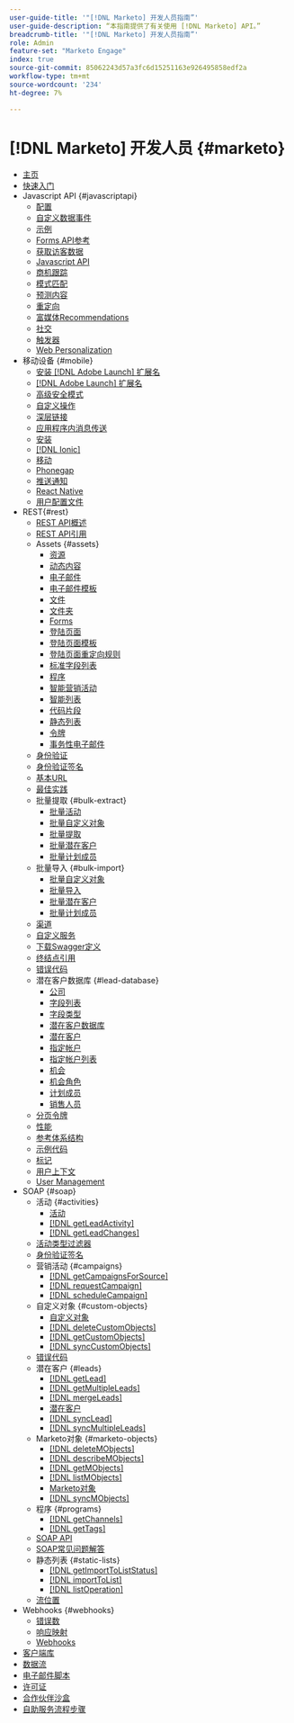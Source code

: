 ```yaml
---
user-guide-title: '"[!DNL Marketo] 开发人员指南”'
user-guide-description: “本指南提供了有关使用 [!DNL Marketo] API。”
breadcrumb-title: '"[!DNL Marketo] 开发人员指南”'
role: Admin
feature-set: "Marketo Engage"
index: true
source-git-commit: 85062243d57a3fc6d15251163e926495858edf2a
workflow-type: tm+mt
source-wordcount: '234'
ht-degree: 7%

---
```



# [!DNL Marketo] 开发人员 {#marketo}

- [主页](home.md)
- [快速入门](getting-started.md)
- Javascript API {#javascriptapi}
   - [配置](javascript-api/configuration.md)
   - [自定义数据事件](javascript-api/custom-data-events.md)
   - [示例](javascript-api/examples.md)
   - [Forms API参考](javascript-api/forms-api-reference.md)
   - [获取访客数据](javascript-api/get-visitor-data.md)
   - [Javascript API](javascript-api/javascript-api.md)
   - [商机跟踪](javascript-api/lead-tracking.md)
   - [模式匹配](javascript-api/pattern-match.md)
   - [预测内容](javascript-api/predictive-content.md)
   - [重定向](javascript-api/redirect.md)
   - [富媒体Recommendations](javascript-api/rich-media-recommendation.md)
   - [社交](javascript-api/social.md)
   - [触发器](javascript-api/triggers.md)
   - [Web Personalization](javascript-api/web-personalization.md)
- 移动设备 {#mobile}
   - [安装 [!DNL Adobe Launch] 扩展名](mobile/adobe-launch-extension-installation.md)
   - [[!DNL Adobe Launch] 扩展名](mobile/adobe-launch-extension.md)
   - [高级安全模式](mobile/advanced-security-access-mode.md)
   - [自定义操作](mobile/custom-actions.md)
   - [深层链接](mobile/enabling-deep-links-in-your-app.md)
   - [应用程序内消息传送](mobile/in-app-messages.md)
   - [安装](mobile/installation.md)
   - [[!DNL Ionic]](mobile/ionic.md)
   - [移动](mobile/mobile.md)
   - [Phonegap](mobile/phonegap.md)
   - [推送通知](mobile/push-notifications.md)
   - [React Native](mobile/react-native.md)
   - [用户配置文件](mobile/user-profiles.md)
- REST{#rest}
   - [REST API概述](rest-api/rest-api.md)
   - [REST API引用](https://developer.adobe.com/marketo-apis/)
   - Assets {#assets}
      - [资源](rest-api/assets.md)
      - [动态内容](rest-api/dynamic-content.md)
      - [电子邮件](rest-api/emails.md)
      - [电子邮件模板](rest-api/email-templates.md)
      - [文件](rest-api/files.md)
      - [文件夹](rest-api/folders.md)
      - [Forms](rest-api/forms.md)
      - [登陆页面](rest-api/landing-pages.md)
      - [登陆页面模板](rest-api/landing-page-templates.md)
      - [登陆页面重定向规则](rest-api/landing-page-redirect-rules.md)
      - [标准字段列表](rest-api/list-of-standard-fields.md)
      - [程序](rest-api/programs.md)
      - [智能营销活动](rest-api/smart-campaigns.md)
      - [智能列表](rest-api/smart-lists.md)
      - [代码片段](rest-api/snippets.md)
      - [静态列表](rest-api/static-lists.md)
      - [令牌](rest-api/tokens.md)
      - [事务性电子邮件](rest-api/transactional-email.md)
   - [身份验证](rest-api/authentication.md)
   - [身份验证签名](rest-api/authentication-signature.md)
   - [基本URL](rest-api/base-url.md)
   - [最佳实践](rest-api/marketo-integration-best-practices.md)
   - 批量提取 {#bulk-extract}
      - [批量活动](rest-api/bulk-activity-extract.md)
      - [批量自定义对象](rest-api/bulk-custom-object-extract.md)
      - [批量提取](rest-api/bulk-extract.md)
      - [批量潜在客户](rest-api/bulk-lead-extract.md)
      - [批量计划成员](rest-api/bulk-program-member-extract.md)
   - 批量导入 {#bulk-import}
      - [批量自定义对象](rest-api/bulk-custom-object-import.md)
      - [批量导入](rest-api/bulk-import.md)
      - [批量潜在客户](rest-api/bulk-lead-import.md)
      - [批量计划成员](rest-api/bulk-program-member-import.md)
   - [渠道](rest-api/channels.md)
   - [自定义服务](rest-api/custom-services.md)
   - [下载Swagger定义](rest-api/swagger.md)
   - [终结点引用](rest-api/endpoint-reference.md)
   - [错误代码](rest-api/error-codes.md)
   - 潜在客户数据库 {#lead-database}
      - [公司](rest-api/companies.md)
      - [字段列表](rest-api/fields.md)
      - [字段类型](rest-api/field-types.md)
      - [潜在客户数据库](rest-api/lead-database.md)
      - [潜在客户](rest-api/leads.md)
      - [指定帐户](rest-api/named-accounts.md)
      - [指定帐户列表](rest-api/named-account-lists.md)
      - [机会](rest-api/opportunities.md)
      - [机会角色](rest-api/opportunity-roles.md)
      - [计划成员](rest-api/program-members.md)
      - [销售人员](rest-api/sales-persons.md)
   - [分页令牌](rest-api/paging-tokens.md)
   - [性能](rest-api/performance.md)
   - [参考体系结构](rest-api/reference-architectures.md)
   - [示例代码](https://github.com/Marketo/REST-Sample-Code)
   - [标记](rest-api/tags.md)
   - [用户上下文](rest-api/user-context.md)
   - [User Management](rest-api/user-management.md)
- SOAP {#soap}
   - 活动 {#activities}
      - [活动](soap-api/activities.md)
      - [[!DNL getLeadActivity]](soap-api/getleadactivity.md)
      - [[!DNL getLeadChanges]](soap-api/getleadchanges.md)
   - [活动类型过滤器](soap-api/activity-type-filters.md)
   - [身份验证签名](soap-api/authentication-signature.md)
   - 营销活动 {#campaigns}
      - [[!DNL getCampaignsForSource]](soap-api/getcampaignsforsource.md)
      - [[!DNL requestCampaign]](soap-api/requestcampaign.md)
      - [[!DNL scheduleCampaign]](soap-api/schedulecampaign.md)
   - 自定义对象 {#custom-objects}
      - [自定义对象](soap-api/custom-objects.md)
      - [[!DNL deleteCustomObjects]](soap-api/deletecustomobjects.md)
      - [[!DNL getCustomObjects]](soap-api/getcustomobjects.md)
      - [[!DNL syncCustomObjects]](soap-api/synccustomobjects.md)
   - [错误代码](soap-api/error-codes.md)
   - 潜在客户 {#leads}
      - [[!DNL getLead]](soap-api/getlead.md)
      - [[!DNL getMultipleLeads]](soap-api/getmultipleleads.md)
      - [[!DNL mergeLeads]](soap-api/mergeleads.md)
      - [潜在客户](soap-api/leads.md)
      - [[!DNL syncLead]](soap-api/synclead.md)
      - [[!DNL syncMultipleLeads]](soap-api/syncmultipleleads.md)
   - Marketo对象 {#marketo-objects}
      - [[!DNL deleteMObjects]](soap-api/deletemobjects.md)
      - [[!DNL describeMObjects]](soap-api/describemobject.md)
      - [[!DNL getMObjects]](soap-api/getmobjects.md)
      - [[!DNL listMObjects]](soap-api/listmobjects.md)
      - [Marketo对象](soap-api/marketo-objects.md)
      - [[!DNL syncMObjects]](soap-api/syncmobjects.md)
   - 程序 {#programs}
      - [[!DNL getChannels]](soap-api/getchannels.md)
      - [[!DNL getTags]](soap-api/gettags.md)
   - [SOAP API](soap-api/soap-api.md)
   - [SOAP常见问题解答](soap-api/soap-faq.md)
   - 静态列表 {#static-lists}
      - [[!DNL getImportToListStatus]](soap-api/getimporttoliststatus.md)
      - [[!DNL importToList]](soap-api/importtolist.md)
      - [[!DNL listOperation]](soap-api/listoperation.md)
   - [流位置](soap-api/stream-position.md)
- Webhooks {#webhooks}
   - [错误数](webhooks/errors.md)
   - [响应映射](webhooks/response-mappings.md)
   - [Webhooks](webhooks/webhooks.md)
- [客户端库](https://github.com/Marketo/Community-Supported-Client-Libraries)
- [数据流](data-streams.md)
- [电子邮件脚本](email-scripting.md)
- [许可证](api-license.md)
- [合作伙伴沙盒](partner-sandbox.md)
- [自助服务流程步骤](self-service-flow-steps.md)
